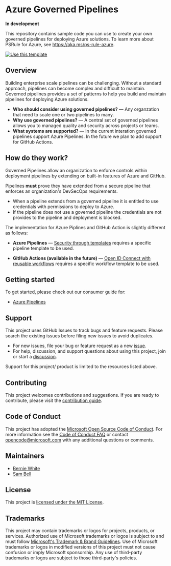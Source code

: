 # Azure Governed Pipelines

**In development**

This repository contains sample code you can use to create your own governed pipelines for deploying Azure solutions.
To learn more about PSRule for Azure, see <https://aka.ms/ps-rule-azure>.

[![Use this template](https://img.shields.io/static/v1?label=GitHub&message=Use%20this%20template&logo=github&color=007acc)](https://github.com/Azure/PSRule.Rules.Azure-governed/generate)

## Overview

Building enterprise scale pipelines can be challenging.
Without a standard approach, pipelines can become complex and difficult to maintain.
Governed pipelines provides a set of patterns to help you build and maintain pipelines for deploying Azure solutions.

- **Who should consider using governed pipelines?** &mdash; Any organzation that need to scale one or two pipelines to many.
- **Why use governed pipelines?** &mdash; A central set of governed pipelines allows you to managed quality and security across projects or teams.
- **What systems are supported?** &mdash; In the current interation governed pipelines support Azure Pipelines.
  In the future we plan to add support for GitHub Actions.

## How do they work?

Governed Pipelines allow an organization to enforce controls within deployment pipelines by extending on built-in features of Azure and GitHub.

Pipelines **must** prove they have extended from a secure pipeline that enforces an organization's DevSecOps requirements.

- When a pipeline extends from a governed pipeline it is entitled to use credentials with permissions to deploy to Azure.
- If the pipeline does not use a governed pipeline the credentials are not provides to the pipeline and deployment is blocked.

The implementation for Azure Piplines and GitHub Action is slightly different as follows:

- **Azure Pipelines** &mdash; [Security through templates][1] requires a specific pipeline template to be used.
- **GitHub Actions (available in the future)** &mdash; [Open ID Connect with reusable workflows][3] requires a specific workflow template to be used.

  [1]: https://learn.microsoft.com/azure/devops/pipelines/security/templates?view=azure-devops
  [3]: https://docs.github.com/enterprise-cloud@latest/actions/deployment/security-hardening-your-deployments/using-openid-connect-with-reusable-workflows

## Getting started

To get started, please check out our consumer guide for:

- [Azure Pipelines](docs/consumer-azure-pipelines.md)

## Support

This project uses GitHub Issues to track bugs and feature requests.
Please search the existing issues before filing new issues to avoid duplicates.

- For new issues, file your bug or feature request as a new [issue].
- For help, discussion, and support questions about using this project, join or start a [discussion].

Support for this project/ product is limited to the resources listed above.

  [issue]: https://github.com/Azure/PSRule.Rules.Azure-governed/issues
  [discussion]: https://github.com/Azure/PSRule.Rules.Azure-governed/discussion

## Contributing

This project welcomes contributions and suggestions.
If you are ready to contribute, please visit the [contribution guide](CONTRIBUTING.md).

## Code of Conduct

This project has adopted the [Microsoft Open Source Code of Conduct](https://opensource.microsoft.com/codeofconduct/).
For more information see the [Code of Conduct FAQ](https://opensource.microsoft.com/codeofconduct/faq/)
or contact [opencode@microsoft.com](mailto:opencode@microsoft.com) with any additional questions or comments.

## Maintainers

- [Bernie White](https://github.com/BernieWhite)
- [Sam Bell](https://github.com/ms-sambell)

## License

This project is [licensed under the MIT License](LICENSE).

## Trademarks

This project may contain trademarks or logos for projects, products, or services.
Authorized use of Microsoft trademarks or logos is subject to and must follow [Microsoft's Trademark & Brand Guidelines](https://www.microsoft.com/en-us/legal/intellectualproperty/trademarks/usage/general).
Use of Microsoft trademarks or logos in modified versions of this project must not cause confusion or imply Microsoft sponsorship.
Any use of third-party trademarks or logos are subject to those third-party's policies.
